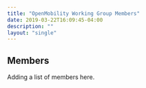 ```yaml
---
title: "OpenMobility Working Group Members"
date: 2019-03-22T16:09:45-04:00
description: ""
layout: "single"
---
```

## Members

Adding a list of members here.
